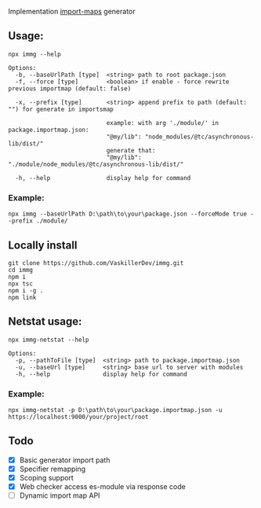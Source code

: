 ﻿Implementation [import-maps](https://github.com/WICG/import-maps) generator

## Usage:

```shell
npx immg --help

Options:
  -b, --baseUrlPath [type]  <string> path to root package.json
  -f, --force [type]        <boolean> if enable - force rewrite previous importmap (default: false)

  -x, --prefix [type]       <string> append prefix to path (default: "") for generate in importsmap

                            example: with arg './module/' in package.importmap.json:
                            "@my/lib": "node_modules/@tc/asynchronous-lib/dist/"
                            generate that:
                            "@my/lib": "./module/node_modules/@tc/asynchronous-lib/dist/"

  -h, --help                display help for command
```

### Example:

```shell
npx immg --baseUrlPath D:\path\to\your\package.json --forceMode true --prefix ./module/
```

## Locally install

```shell
git clone https://github.com/VaskillerDev/immg.git
cd immg
npm i
npx tsc
npm i -g .
npm link
```

## Netstat usage:
```shell
npx immg-netstat --help

Options:
  -p, --pathToFile [type]  <string> path to package.importmap.json
  -u, --baseUrl [type]     <string> base url to server with modules
  -h, --help               display help for command
```

### Example:
```shell
npx immg-netstat -p D:\path\to\your\package.importmap.json -u https://localhost:9000/your/project/root
```

## Todo

- [x] Basic generator import path
- [x] Specifier remapping
- [x] Scoping support
- [x] Web checker access es-module via response code 
- [ ] Dynamic import map API